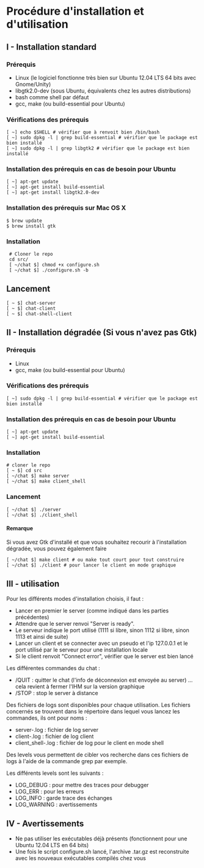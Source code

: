 # Procédure d'installation et d'utilisation

## I - Installation standard

### Prérequis

* Linux (le logiciel fonctionne très bien sur Ubuntu 12.04 LTS 64 bits avec Gnome/Unity)
* libgtk2.0-dev (sous Ubuntu, équivalents chez les autres distributions)
* bash comme shell par défaut
* gcc, make (ou build-essential pour Ubuntu)

### Vérifications des prérequis
    
    [ ~] echo $SHELL # vérifier que à renvoit bien /bin/bash
    [ ~] sudo dpkg -l | grep build-essential # vérifier que le package est bien installé
    [ ~] sudo dpkg -l | grep libgtk2 # vérifier que le package est bien installé

### Installation des prérequis en cas de besoin pour Ubuntu

    [ ~] apt-get update
    [ ~] apt-get install build-essential
    [ ~] apt-get install libgtk2.0-dev

### Installation des prérequis sur Mac OS X

    $ brew update
    $ brew install gtk

### Installation

     # Cloner le repo
     cd src/
     [ ~/chat $] chmod +x configure.sh
     [ ~/chat $] ./configure.sh -b

## Lancement

    [ ~ $] chat-server
    [ ~ $] chat-client
    [ ~ $] chat-shell-client

## II - Installation dégradée (Si vous n'avez pas Gtk)

### Prérequis

* Linux
* gcc, make (ou build-essential pour Ubuntu)

### Vérifications des prérequis
   
    [ ~] sudo dpkg -l | grep build-essential # vérifier que le package est bien installé

### Installation des prérequis en cas de besoin pour Ubuntu

    [ ~] apt-get update
    [ ~] apt-get install build-essential

### Installation

    # cloner le repo
    [ ~ $] cd src
    [ ~/chat $] make server
    [ ~/chat $] make client_shell

### Lancement

    [ ~/chat $] ./server
    [ ~/chat $] ./client_shell

#### Remarque

Si vous avez Gtk d'installé et que vous souhaitez recourir à l'installation dégradée, vous pouvez également faire

    [ ~/chat $] make client # ou make tout court pour tout construire
    [ ~/chat $] ./client # pour lancer le client en mode graphique

## III - utilisation

Pour les différents modes d'installation choisis, il faut :
* Lancer en premier le server (comme indiqué dans les parties précédentes)
* Attendre que le server renvoi "Server is ready". 
* Le serveur indique le port utilisé (1111 si libre, sinon 1112 si libre, sinon 1113 et ainsi de suite)
* Lancer un client et se connecter avec un pseudo et l'ip 127.0.0.1 et le port utilisé par le serveur pour une installation locale
* Si le client renvoit "Connect error", vérifier que le server est bien lancé

Les différentes commandes du chat :
* /QUIT : quitter le chat (l'info de déconnexion est envoyée au server) ... cela revient à fermer l'IHM sur la version graphique
* /STOP : stop le server à distance

Des fichiers de logs sont disponibles pour chaque utilisation. 
Les fichiers concernés se trouvent dans le répertoire dans lequel vous lancez les commandes, ils ont pour noms :

* server-<date>.log : fichier de log server
* client-<date>.log : fichier de log client
* client_shell-<date>.log : fichier de log pour le client en mode shell

Des levels vous permettent de cibler vos recherche dans ces fichiers de logs à l'aide de la commande grep par exemple.

Les différents levels sont les suivants :
* LOG_DEBUG : pour mettre des traces pour debugger
* LOG_ERR : pour les erreurs
* LOG_INFO : garde trace des échanges
* LOG_WARNING : avertissements

## IV - Avertissements

* Ne pas utiliser les exécutables déjà présents (fonctionnent pour une Ubuntu 12.04 LTS en 64 bits)
* Une fois le script configure.sh lancé, l'archive .tar.gz est reconstruite avec les nouveaux exécutables compilés chez vous

